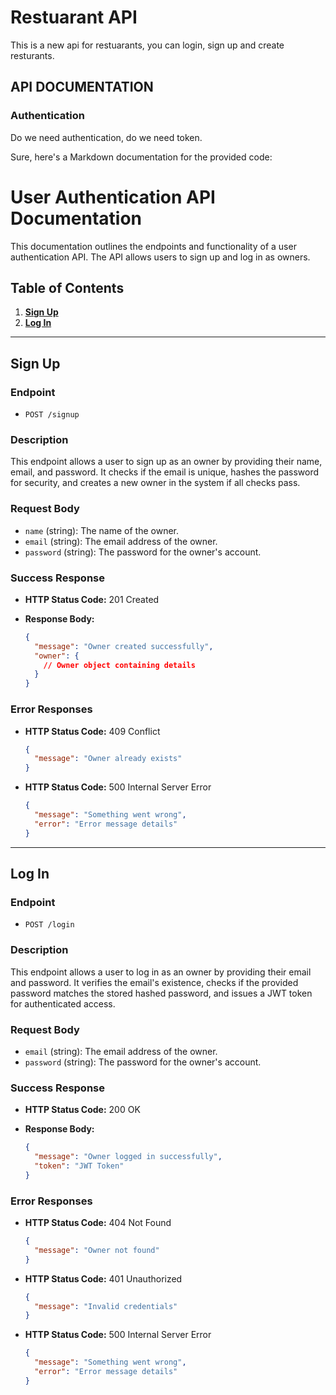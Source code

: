 # Restuarant API

This is a new api for restuarants, you can login, sign up and create resturants. 

## API DOCUMENTATION

### Authentication

Do we need authentication, do we need token.

Sure, here's a Markdown documentation for the provided code:

# User Authentication API Documentation

This documentation outlines the endpoints and functionality of a user authentication API. The API allows users to sign up and log in as owners.

## Table of Contents

1. [**Sign Up**](#sign-up)
2. [**Log In**](#log-in)

---

## Sign Up

### Endpoint

- `POST /signup`

### Description

This endpoint allows a user to sign up as an owner by providing their name, email, and password. It checks if the email is unique, hashes the password for security, and creates a new owner in the system if all checks pass.

### Request Body

- `name` (string): The name of the owner.
- `email` (string): The email address of the owner.
- `password` (string): The password for the owner's account.

### Success Response

- **HTTP Status Code:** 201 Created
- **Response Body:**

  ```json
  {
    "message": "Owner created successfully",
    "owner": {
      // Owner object containing details
    }
  }
  ```

### Error Responses

- **HTTP Status Code:** 409 Conflict

  ```json
  {
    "message": "Owner already exists"
  }
  ```

- **HTTP Status Code:** 500 Internal Server Error

  ```json
  {
    "message": "Something went wrong",
    "error": "Error message details"
  }
  ```

---

## Log In

### Endpoint

- `POST /login`

### Description

This endpoint allows a user to log in as an owner by providing their email and password. It verifies the email's existence, checks if the provided password matches the stored hashed password, and issues a JWT token for authenticated access.

### Request Body

- `email` (string): The email address of the owner.
- `password` (string): The password for the owner's account.

### Success Response

- **HTTP Status Code:** 200 OK
- **Response Body:**

  ```json
  {
    "message": "Owner logged in successfully",
    "token": "JWT Token"
  }
  ```

### Error Responses

- **HTTP Status Code:** 404 Not Found

  ```json
  {
    "message": "Owner not found"
  }
  ```

- **HTTP Status Code:** 401 Unauthorized

  ```json
  {
    "message": "Invalid credentials"
  }
  ```

- **HTTP Status Code:** 500 Internal Server Error

  ```json
  {
    "message": "Something went wrong",
    "error": "Error message details"
  }
  ```
